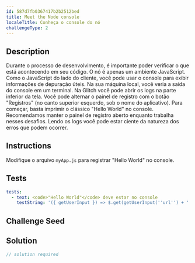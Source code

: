 ```yaml
---
id: 587d7fb0367417b2b2512bed
title: Meet the Node console
localeTitle: Conheça o console do nó
challengeType: 2
---
```


## Description
<section id='description'>
Durante o processo de desenvolvimento, é importante poder verificar o que está acontecendo em seu código. O nó é apenas um ambiente JavaScript. Como o JavaScript do lado do cliente, você pode usar o console para exibir informações de depuração úteis. Na sua máquina local, você veria a saída do console em um terminal. Na Glitch você pode abrir os logs na parte inferior da tela. Você pode alternar o painel de registro com o botão "Registros" (no canto superior esquerdo, sob o nome do aplicativo).
Para começar, basta imprimir o clássico "Hello World" no console. Recomendamos manter o painel de registro aberto enquanto trabalha nesses desafios. Lendo os logs você pode estar ciente da natureza dos erros que podem ocorrer.
</section>

## Instructions
<section id='instructions'>
Modifique o arquivo <code>myApp.js</code> para registrar "Hello World" no console.
</section>

## Tests
<section id='tests'>

```yml
tests:
  - text: <code>"Hello World"</code> deve estar no console
    testString: '({ getUserInput }) => $.get(getUserInput(''url'') + ''/_api/hello-console'').then(data => { assert.isTrue(data.passed, ''"Hello World" is not in the server console''); }, xhr => { throw new Error(xhr.responseText); })'

```

</section>

## Challenge Seed
<section id='challengeSeed'>

</section>

## Solution
<section id='solution'>

```js
// solution required
```
</section>
